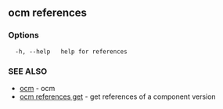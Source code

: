 ## ocm references



### Options

```
  -h, --help   help for references
```

### SEE ALSO

* [ocm](ocm.md)	 - ocm
* [ocm references get](ocm_references_get.md)	 - get references of a component version

